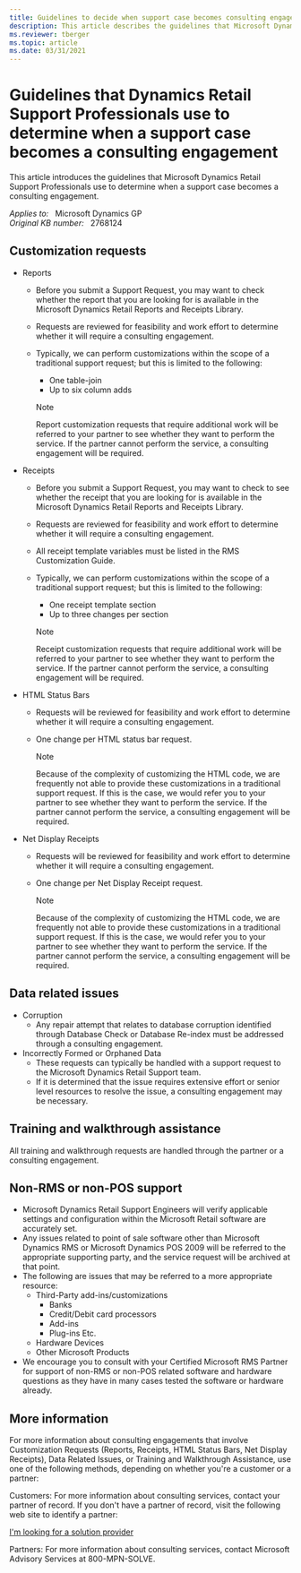 ```yaml
---
title: Guidelines to decide when support case becomes consulting engagement
description: This article describes the guidelines that Microsoft Dynamics Retail Support Professionals use to determine when a support case becomes a consulting engagement.
ms.reviewer: tberger
ms.topic: article
ms.date: 03/31/2021
---
```

# Guidelines that Dynamics Retail Support Professionals use to determine when a support case becomes a consulting engagement

This article introduces the guidelines that Microsoft Dynamics Retail Support Professionals use to determine when a support case becomes a consulting engagement.

_Applies to:_ &nbsp; Microsoft Dynamics GP  
_Original KB number:_ &nbsp; 2768124

## Customization requests

- Reports
  - Before you submit a Support Request, you may want to check whether the report that you are looking for is available in the Microsoft Dynamics Retail Reports and Receipts Library.
  - Requests are reviewed for feasibility and work effort to determine whether it will require a consulting engagement.
  - Typically, we can perform customizations within the scope of a traditional support request; but this is limited to the following:
    - One table-join
    - Up to six column adds

    > [!NOTE]
    > Report customization requests that require additional work will be referred to your partner to see whether they want to perform the service. If the partner cannot perform the service, a consulting engagement will be required.
- Receipts
  - Before you submit a Support Request, you may want to check to see whether the receipt that you are looking for is available in the Microsoft Dynamics Retail Reports and Receipts Library.
  - Requests are reviewed for feasibility and work effort to determine whether it will require a consulting engagement.
  - All receipt template variables must be listed in the RMS Customization Guide.
  - Typically, we can perform customizations within the scope of a traditional support request; but this is limited to the following:
    - One receipt template section
    - Up to three changes per section

    > [!NOTE]
    > Receipt customization requests that require additional work will be referred to your partner to see whether they want to perform the service. If the partner cannot perform the service, a consulting engagement will be required.
- HTML Status Bars
  - Requests will be reviewed for feasibility and work effort to determine whether it will require a consulting engagement.
  - One change per HTML status bar request.

    > [!NOTE]
    > Because of the complexity of customizing the HTML code, we are frequently not able to provide these customizations in a traditional support request. If this is the case, we would refer you to your partner to see whether they want to perform the service. If the partner cannot perform the service, a consulting engagement will be required.

- Net Display Receipts
  - Requests will be reviewed for feasibility and work effort to determine whether it will require a consulting engagement.
  - One change per Net Display Receipt request.

    > [!NOTE]
    > Because of the complexity of customizing the HTML code, we are frequently not able to provide these customizations in a traditional support request. If this is the case, we would refer you to your partner to see whether they want to perform the service. If the partner cannot perform the service, a consulting engagement will be required.

## Data related issues

- Corruption
  - Any repair attempt that relates to database corruption identified through Database Check or Database Re-index must be addressed through a consulting engagement.
- Incorrectly Formed or Orphaned Data
  - These requests can typically be handled with a support request to the Microsoft Dynamics Retail Support team.
  - If it is determined that the issue requires extensive effort or senior level resources to resolve the issue, a consulting engagement may be necessary.

## Training and walkthrough assistance

All training and walkthrough requests are handled through the partner or a consulting engagement.

## Non-RMS or non-POS support

- Microsoft Dynamics Retail Support Engineers will verify applicable settings and configuration within the Microsoft Retail software are accurately set.
- Any issues related to point of sale software other than Microsoft Dynamics RMS or Microsoft Dynamics POS 2009 will be referred to the appropriate supporting party, and the service request will be archived at that point.
- The following are issues that may be referred to a more appropriate resource:
  - Third-Party add-ins/customizations
    - Banks
    - Credit/Debit card processors
    - Add-ins
    - Plug-ins Etc.
  - Hardware Devices
  - Other Microsoft Products
- We encourage you to consult with your Certified Microsoft RMS Partner for support of non-RMS or non-POS related software and hardware questions as they have in many cases tested the software or hardware already.

## More information

For more information about consulting engagements that involve Customization Requests (Reports, Receipts, HTML Status Bars, Net Display Receipts), Data Related Issues, or Training and Walkthrough Assistance, use one of the following methods, depending on whether you're a customer or a partner:

Customers: For more information about consulting services, contact your partner of record. If you don't have a partner of record, visit the following web site to identify a partner:

[I'm looking for a solution provider](https://www.microsoft.com/solution-providers/home)

Partners: For more information about consulting services, contact Microsoft Advisory Services at 800-MPN-SOLVE.
